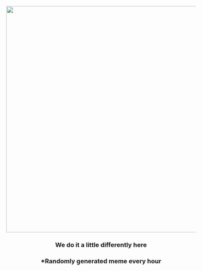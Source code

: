 <p align="center">
        <img src="https://i.redd.it/f2qgsgk8ivq81.gif" width="600" height="600">
        </p>
        <h3 align="center">We do it a little differently here</h3>
        <h3 align="center">*Randomly generated meme every hour</h3>
    